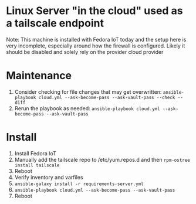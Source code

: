 # Linux Server "in the cloud" used as a tailscale endpoint

Note: This machine is installed with Fedora IoT today and the setup here is very incomplete, especially around how the firewall is configured.  Likely it should be disabled and solely rely on the provider cloud provider

# Maintenance
1. Consider checking for file changes that may get overwritten: `ansible-playbook cloud.yml --ask-become-pass --ask-vault-pass --check --diff`
1. Rerun the playbook as needed: `ansible-playbook cloud.yml --ask-become-pass --ask-vault-pass`

# Install

1. Install Fedora IoT
1. Manually add the tailscale repo to /etc/yum.repos.d and then `rpm-ostree install tailscale`
1. Reboot
1. Verify inventory and varfiles
1. `ansible-galaxy install -r requirements-server.yml`
1. `ansible-playbook cloud.yml --ask-become-pass --ask-vault-pass`
1. Reboot